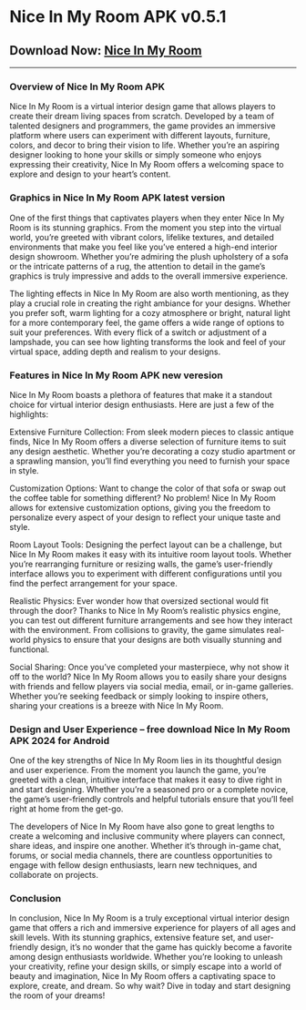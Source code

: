 # Nice In My Room APK v0.5.1


## Download Now: [Nice In My Room ](https://apkhihe.com/nice-in-my-room/)
---


### Overview of Nice In My Room  APK

Nice In My Room is a virtual interior design game that allows players to create their dream living spaces from scratch. Developed by a team of talented designers and programmers, the game provides an immersive platform where users can experiment with different layouts, furniture, colors, and decor to bring their vision to life. Whether you’re an aspiring designer looking to hone your skills or simply someone who enjoys expressing their creativity, Nice In My Room offers a welcoming space to explore and design to your heart’s content.

### Graphics in Nice In My Room APK latest version

One of the first things that captivates players when they enter Nice In My Room is its stunning graphics. From the moment you step into the virtual world, you’re greeted with vibrant colors, lifelike textures, and detailed environments that make you feel like you’ve entered a high-end interior design showroom. Whether you’re admiring the plush upholstery of a sofa or the intricate patterns of a rug, the attention to detail in the game’s graphics is truly impressive and adds to the overall immersive experience.

The lighting effects in Nice In My Room are also worth mentioning, as they play a crucial role in creating the right ambiance for your designs. Whether you prefer soft, warm lighting for a cozy atmosphere or bright, natural light for a more contemporary feel, the game offers a wide range of options to suit your preferences. With every flick of a switch or adjustment of a lampshade, you can see how lighting transforms the look and feel of your virtual space, adding depth and realism to your designs.

### Features in Nice In My Room APK new veresion

Nice In My Room boasts a plethora of features that make it a standout choice for virtual interior design enthusiasts. Here are just a few of the highlights:

Extensive Furniture Collection: From sleek modern pieces to classic antique finds, Nice In My Room offers a diverse selection of furniture items to suit any design aesthetic. Whether you’re decorating a cozy studio apartment or a sprawling mansion, you’ll find everything you need to furnish your space in style.

Customization Options: Want to change the color of that sofa or swap out the coffee table for something different? No problem! Nice In My Room allows for extensive customization options, giving you the freedom to personalize every aspect of your design to reflect your unique taste and style.

Room Layout Tools: Designing the perfect layout can be a challenge, but Nice In My Room makes it easy with its intuitive room layout tools. Whether you’re rearranging furniture or resizing walls, the game’s user-friendly interface allows you to experiment with different configurations until you find the perfect arrangement for your space.

Realistic Physics: Ever wonder how that oversized sectional would fit through the door? Thanks to Nice In My Room’s realistic physics engine, you can test out different furniture arrangements and see how they interact with the environment. From collisions to gravity, the game simulates real-world physics to ensure that your designs are both visually stunning and functional.

Social Sharing: Once you’ve completed your masterpiece, why not show it off to the world? Nice In My Room allows you to easily share your designs with friends and fellow players via social media, email, or in-game galleries. Whether you’re seeking feedback or simply looking to inspire others, sharing your creations is a breeze with Nice In My Room.

### Design and User Experience – free download Nice In My Room APK 2024 for Android

One of the key strengths of Nice In My Room lies in its thoughtful design and user experience. From the moment you launch the game, you’re greeted with a clean, intuitive interface that makes it easy to dive right in and start designing. Whether you’re a seasoned pro or a complete novice, the game’s user-friendly controls and helpful tutorials ensure that you’ll feel right at home from the get-go.

The developers of Nice In My Room have also gone to great lengths to create a welcoming and inclusive community where players can connect, share ideas, and inspire one another. Whether it’s through in-game chat, forums, or social media channels, there are countless opportunities to engage with fellow design enthusiasts, learn new techniques, and collaborate on projects.

### Conclusion

In conclusion, Nice In My Room is a truly exceptional virtual interior design game that offers a rich and immersive experience for players of all ages and skill levels. With its stunning graphics, extensive feature set, and user-friendly design, it’s no wonder that the game has quickly become a favorite among design enthusiasts worldwide. Whether you’re looking to unleash your creativity, refine your design skills, or simply escape into a world of beauty and imagination, Nice In My Room offers a captivating space to explore, create, and dream. So why wait? Dive in today and start designing the room of your dreams!
